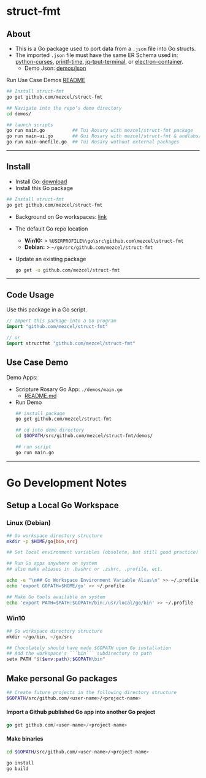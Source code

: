 # struct-fmt

## About

* This is a Go package used to port data from a ```.json``` file into Go structs.
* The imported ```.json``` file  must have the same ER Schema used in: [python-curses]( http://github.com/mezcel/python-curses ), [printf-time]( http://github.com/mezcel/printf-time ), [jq-tput-terminal](https://github.com/mezcel/jq-tput-terminal), or [electron-container](https://github.com/mezcel/electron-container).
    * Demo Json: [demos/json](demos/json)

Run Use Case  Demos [README](demos)
```sh
## Install struct-fmt
go get github.com/mezcel/struct-fmt

## Navigate into the repo's demo directory
cd demos/

## launch scripts
go run main.go          ## Tui Rosary with mezcel/struct-fmt package
go run main-ui.go       ## Gui Rosary with mezcel/struct-fmt & andlabs/ui package
go run main-onefile.go  ## Tui Rosary wothout external packages
```

---

## Install

* Install Go: [download](https://golang.org/dl/)
* Install this Go package
```sh
## Install struct-fmt
go get github.com/mezcel/struct-fmt
```
* Background on Go workspaces: [link](#go-development-notes)
* The default Go repo location
    * **Win10:** > ```%USERPROFILE%\go\src\github.com\mezcel\struct-fmt```
    * **Debian:** > ```~/go/src/github.com/mezcel/struct-fmt```

* Update an existing package
    ```sh
    go get -u github.com/mezcel/struct-fmt
    ```

---

## Code Usage

Use this package in a Go script.
```go
// Import this package into a Go program
import "github.com/mezcel/struct-fmt"

// or
import structfmt "github.com/mezcel/struct-fmt"
```

## Use Case Demo
Demo Apps:
* Scripture Rosary Go App: ```./demos/main.go```
    * [README.md](demos/README.md)
* Run Demo
    ```sh
    ## install package
    go get github.com/mezcel/struct-fmt

    ## cd into demo directory
    cd $GOPATH/src/github.com/mezcel/struct-fmt/demos/

    ## run script
    go run main.go
    ```

---

# Go Development Notes

## Setup a Local Go Workspace

### Linux (Debian)

```sh
## Go workspace directory structure
mkdir -p $HOME/go{bin,src}

## Set local environment variables (obsolete, but still good practice)

## Run Go apps anywhere on system
## also make aliases in .bashrc or .zshrc, .profile, ect.

echo -e "\n## Go Workspace Environment Variable Alias\n" >> ~/.profile
echo 'export GOPATH=$HOME/go' >> ~/.profile

## Make Go tools available on system
echo 'export PATH=$PATH:$GOPATH/bin:/usr/local/go/bin' >> ~/.profile
```

### Win10
```ps1
## Go workspace directory structure
mkdir ~/go/bin, ~/go/src

## Chocolately should have made $GOPATH upon Go installation
## Add the workspace's ```bin``` subdirectory to path
setx PATH "$($env:path);$GOPATH\bin"
```

## Make personal Go packages

```sh
## Create future projects in the following directory structure
$GOPATH/src/github.com/<user-name>/<project-name>
```

#### Import a Github published Go app into another Go project
```go
go get github.com/<user-name>/<project-name>
```

#### Make binaries
```sh
cd $GOPATH/src/github.com/<user-name>/<project-name>

go install
go build
```